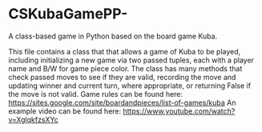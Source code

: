 # CSKubaGamePP-
A class-based game in Python based on the board game Kuba.

This file contains a class that that allows a game of Kuba to be played, including initializing
a new game via two passed tuples, each with a player name and B/W for game piece color.
The class has many methods that check passed moves to see if they are valid, recording the move
and updating winner and current turn, where appropriate, or returning False if the move is not valid.
Game rules can be found here: https://sites.google.com/site/boardandpieces/list-of-games/kuba
An example video can be found here: https://www.youtube.com/watch?v=XglqkfzsXYc
